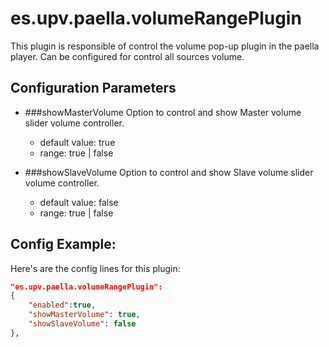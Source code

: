 # es.upv.paella.volumeRangePlugin

This plugin is responsible of control the volume pop-up plugin in the paella player. Can be configured for control all sources volume.

## Configuration Parameters


* ###showMasterVolume
	Option to control and show Master volume slider volume controller.
	- default value: true
	- range: true | false

* ###showSlaveVolume
	Option to control and show Slave volume slider volume controller.
	- default value: false
	- range: true | false

## Config Example:

Here's are the config  lines for this plugin:

```json
"es.upv.paella.volumeRangePlugin":
{
	"enabled":true, 
	"showMasterVolume": true, 
	"showSlaveVolume": false 
},
```